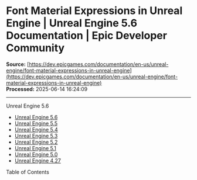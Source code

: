 # Font Material Expressions in Unreal Engine | Unreal Engine 5.6 Documentation | Epic Developer Community

**Source:** [https://dev.epicgames.com/documentation/en-us/unreal-engine/font-material-expressions-in-unreal-engine](https://dev.epicgames.com/documentation/en-us/unreal-engine/font-material-expressions-in-unreal-engine)  
**Processed:** 2025-06-14 16:24:09

---

Unreal Engine 5.6

-   [Unreal Engine 5.6](/documentation/en-us/unreal-engine?application_version=5.6)
-   [Unreal Engine 5.5](/documentation/en-us/unreal-engine?application_version=5.5)
-   [Unreal Engine 5.4](/documentation/en-us/unreal-engine?application_version=5.4)
-   [Unreal Engine 5.3](/documentation/en-us/unreal-engine?application_version=5.3)
-   [Unreal Engine 5.2](/documentation/en-us/unreal-engine?application_version=5.2)
-   [Unreal Engine 5.1](/documentation/en-us/unreal-engine?application_version=5.1)
-   [Unreal Engine 5.0](/documentation/en-us/unreal-engine?application_version=5.0)
-   [Unreal Engine 4.27](/documentation/en-us/unreal-engine?application_version=4.27)

Table of Contents